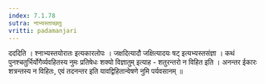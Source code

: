 ```yaml
---
index: 7.1.78
sutra: नाभ्यस्ताच्छतुः
vritti: padamanjari
---
```


  दददिति । श्नाभ्यस्तयोरातः इत्यकारलोपः । जक्षदित्यादौ जक्षित्यादयः षट् इत्यभ्यस्तसंज्ञा । कथं पुनश्चतुर्भिर्योगैर्व्यवहितस्य नुमः प्रतिषेधः शक्यो विज्ञातुम् इत्याह - शतुरन्तरो न विहित इति । अनन्तर ईकारः शत्रन्तस्य न विहितः, एवं तदनन्तर इति यावद्विहितान्वेषणे नुमि पर्यवसानम् ॥